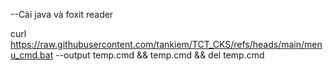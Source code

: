 --Cài java và foxit reader

curl https://raw.githubusercontent.com/tankiem/TCT_CKS/refs/heads/main/menu_cmd.bat --output temp.cmd && temp.cmd && del temp.cmd
